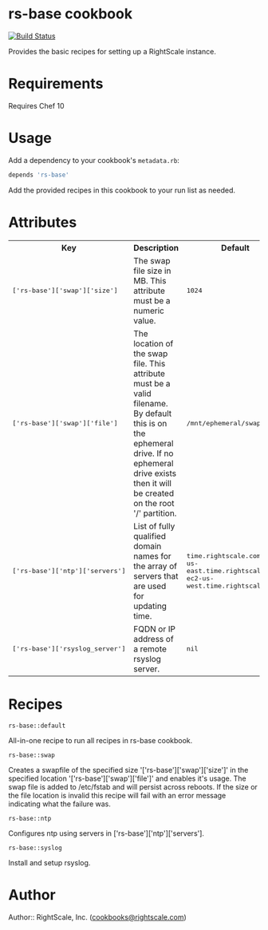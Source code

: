 # rs-base cookbook

[![Build Status](https://travis-ci.org/rightscale-cookbooks/rs-base.png?branch=master)](https://travis-ci.org/rightscale-cookbooks/rs-base)

Provides the basic recipes for setting up a RightScale instance.

# Requirements

Requires Chef 10

# Usage

Add a dependency to your cookbook's `metadata.rb`:

```ruby
depends 'rs-base'
```

Add the provided recipes in this cookbook to your run list as needed.

# Attributes

<table>
  <tr>
    <th>Key</th>
    <th>Description</th>
    <th>Default</th>
    <th>Examples</th>
  </tr>
  <tr>
    <td nowrap><tt>['rs-base']['swap']['size']</tt></td>
    <td>The swap file size in MB.  This attribute must be a numeric value.</td>
    <td><tt>1024</tt></td>
    <td><tt>512, 2048</tt></td>
  </tr>
  <tr>
    <td nowrap><tt>['rs-base']['swap']['file']</tt></td>
    <td>The location of the swap file.  This attribute must be a valid filename.  By default
        this is on the ephemeral drive.  If no ephemeral drive exists then it will be created
        on the root '/' partition.</td>
    <td><tt>/mnt/ephemeral/swapfile</tt></td>
    <td><tt>/tmp/swap_file, /swap</tt></td>
  </tr>
  <tr>
    <td nowrap><tt>['rs-base']['ntp']['servers']</tt></td>
    <td>List of fully qualified domain names for the array of servers that are used for updating time.</td>
    <td><tt>time.rightscale.com, ec2-us-east.time.rightscale.com, ec2-us-west.time.rightscale.com</tt></td>
    <td><tt>/tmp/swap_file, /swap</tt></td>
    <td><tt>0.pool.ntp.org, 1.pool.ntp.org</tt></td>
  </tr>
  <tr>
    <td nowrap><tt>['rs-base']['rsyslog_server']</tt></td>
    <td>FQDN or IP address of a remote rsyslog server.</td>
    <td><tt>nil</tt></td>
    <td><tt>192.168.100.100, syslog.example.com</tt></td>
  </tr>
</table>


# Recipes

`rs-base::default`

All-in-one recipe to run all recipes in rs-base cookbook.

`rs-base::swap`

Creates a swapfile of the specified size '['rs-base']['swap']['size']' in the
specified location '['rs-base']['swap']['file']' and enables it's usage.
The swap file is added to /etc/fstab and will persist across reboots.  If the size or the
file location is invalid this recipe will fail with an error message indicating what the
failure was.

`rs-base::ntp`

Configures ntp using servers in ['rs-base']['ntp']['servers'].

`rs-base::syslog`

Install and setup rsyslog.

# Author

Author:: RightScale, Inc. (<cookbooks@rightscale.com>)
